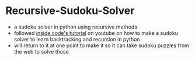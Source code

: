 # Recursive-Sudoku-Solver
- a sudoku solver in python using recursive methods
- followed [inside code's tutorial](https://www.youtube.com/watch?v=eAFcj_2quWI) on youtube on how to make a sudoku solver to learn backtracking and recursion in python
- will return to it at one point to make it so it can take sudoku puzzles from the web to solve those
